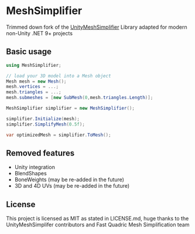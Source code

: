 # MeshSimplifier

Trimmed down fork of the [UnityMeshSimplifier](https://github.com/Whinarn/UnityMeshSimplifier) Library adapted for modern non-Unity .NET 9+ projects

## Basic usage

```csharp
using MeshSimplifier;

// load your 3D model into a Mesh object
Mesh mesh = new Mesh();
mesh.vertices = ...;
mesh.triangles = ...;
mesh.submeshes = [new SubMesh(0,mesh.triangles.Length)];

MeshSimplifier simplifier = new MeshSimplifier();

simplifier.Initialize(mesh);
simplifier.SimplifyMesh(0.5f);

var optimizedMesh = simplifier.ToMesh();
```

## Removed features

- Unity integration
- BlendShapes
- BoneWeights (may be re-added in the future)
- 3D and 4D UVs (may be re-added in the future)

## License

This project is licensed as MIT as stated in LICENSE.md, huge thanks to the UnityMeshSimplifer contributors and Fast Quadric Mesh Simplification team

